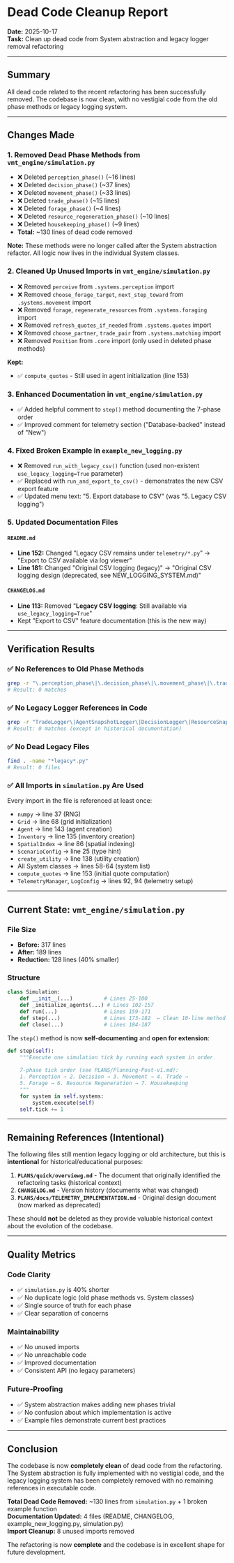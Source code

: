 # Dead Code Cleanup Report

**Date:** 2025-10-17  
**Task:** Clean up dead code from System abstraction and legacy logger removal refactoring

---

## Summary

All dead code related to the recent refactoring has been successfully removed. The codebase is now clean, with no vestigial code from the old phase methods or legacy logging system.

---

## Changes Made

### 1. **Removed Dead Phase Methods from `vmt_engine/simulation.py`**
   - ❌ Deleted `perception_phase()` (~16 lines)
   - ❌ Deleted `decision_phase()` (~37 lines)
   - ❌ Deleted `movement_phase()` (~33 lines)
   - ❌ Deleted `trade_phase()` (~15 lines)
   - ❌ Deleted `forage_phase()` (~4 lines)
   - ❌ Deleted `resource_regeneration_phase()` (~10 lines)
   - ❌ Deleted `housekeeping_phase()` (~9 lines)
   - **Total:** ~130 lines of dead code removed

   **Note:** These methods were no longer called after the System abstraction refactor. All logic now lives in the individual System classes.

### 2. **Cleaned Up Unused Imports in `vmt_engine/simulation.py`**
   - ❌ Removed `perceive` from `.systems.perception` import
   - ❌ Removed `choose_forage_target`, `next_step_toward` from `.systems.movement` import
   - ❌ Removed `forage`, `regenerate_resources` from `.systems.foraging` import
   - ❌ Removed `refresh_quotes_if_needed` from `.systems.quotes` import
   - ❌ Removed `choose_partner`, `trade_pair` from `.systems.matching` import
   - ❌ Removed `Position` from `.core` import (only used in deleted phase methods)

   **Kept:**
   - ✅ `compute_quotes` - Still used in agent initialization (line 153)

### 3. **Enhanced Documentation in `vmt_engine/simulation.py`**
   - ✅ Added helpful comment to `step()` method documenting the 7-phase order
   - ✅ Improved comment for telemetry section ("Database-backed" instead of "New")

### 4. **Fixed Broken Example in `example_new_logging.py`**
   - ❌ Removed `run_with_legacy_csv()` function (used non-existent `use_legacy_logging=True` parameter)
   - ✅ Replaced with `run_and_export_to_csv()` - demonstrates the new CSV export feature
   - ✅ Updated menu text: "5. Export database to CSV" (was "5. Legacy CSV logging")

### 5. **Updated Documentation Files**

#### `README.md`
   - **Line 152:** Changed "Legacy CSV remains under `telemetry/*.py`" → "Export to CSV available via log viewer"
   - **Line 181:** Changed "Original CSV logging (legacy)" → "Original CSV logging design (deprecated, see NEW_LOGGING_SYSTEM.md)"

#### `CHANGELOG.md`
   - **Line 113:** Removed "**Legacy CSV logging**: Still available via `use_legacy_logging=True`"
   - Kept "Export to CSV" feature documentation (this is the new way)

---

## Verification Results

### ✅ No References to Old Phase Methods
```bash
grep -r "\.perception_phase\|\.decision_phase\|\.movement_phase\|\.trade_phase\|\.forage_phase\|\.housekeeping_phase\|\.resource_regeneration_phase" --include="*.py"
# Result: 0 matches
```

### ✅ No Legacy Logger References in Code
```bash
grep -r "TradeLogger\|AgentSnapshotLogger\|DecisionLogger\|ResourceSnapshotLogger\|use_legacy_logging" --include="*.py"
# Result: 0 matches (except in historical documentation)
```

### ✅ No Dead Legacy Files
```bash
find . -name "*legacy*.py"
# Result: 0 files
```

### ✅ All Imports in `simulation.py` Are Used
Every import in the file is referenced at least once:
- `numpy` → line 37 (RNG)
- `Grid` → line 68 (grid initialization)
- `Agent` → line 143 (agent creation)
- `Inventory` → line 135 (inventory creation)
- `SpatialIndex` → line 86 (spatial indexing)
- `ScenarioConfig` → line 25 (type hint)
- `create_utility` → line 138 (utility creation)
- All System classes → lines 58-64 (system list)
- `compute_quotes` → line 153 (initial quote computation)
- `TelemetryManager`, `LogConfig` → lines 92, 94 (telemetry setup)

---

## Current State: `vmt_engine/simulation.py`

### File Size
- **Before:** 317 lines
- **After:** 189 lines
- **Reduction:** 128 lines (40% smaller)

### Structure
```python
class Simulation:
    def __init__(...)          # Lines 25-100
    def _initialize_agents(...) # Lines 102-157
    def run(...)               # Lines 159-171
    def step(...)              # Lines 173-182  ← Clean 10-line method!
    def close(...)             # Lines 184-187
```

The `step()` method is now **self-documenting** and **open for extension**:
```python
def step(self):
    """Execute one simulation tick by running each system in order.
    
    7-phase tick order (see PLANS/Planning-Post-v1.md):
    1. Perception → 2. Decision → 3. Movement → 4. Trade → 
    5. Forage → 6. Resource Regeneration → 7. Housekeeping
    """
    for system in self.systems:
        system.execute(self)
    self.tick += 1
```

---

## Remaining References (Intentional)

The following files still mention legacy logging or old architecture, but this is **intentional** for historical/educational purposes:

1. **`PLANS/quick/overviewg.md`** - The document that originally identified the refactoring tasks (historical context)
2. **`CHANGELOG.md`** - Version history (documents what was changed)
3. **`PLANS/docs/TELEMETRY_IMPLEMENTATION.md`** - Original design document (now marked as deprecated)

These should **not** be deleted as they provide valuable historical context about the evolution of the codebase.

---

## Quality Metrics

### Code Clarity
- ✅ `simulation.py` is 40% shorter
- ✅ No duplicate logic (old phase methods vs. System classes)
- ✅ Single source of truth for each phase
- ✅ Clear separation of concerns

### Maintainability
- ✅ No unused imports
- ✅ No unreachable code
- ✅ Improved documentation
- ✅ Consistent API (no legacy parameters)

### Future-Proofing
- ✅ System abstraction makes adding new phases trivial
- ✅ No confusion about which implementation is active
- ✅ Example files demonstrate current best practices

---

## Conclusion

The codebase is now **completely clean** of dead code from the refactoring. The System abstraction is fully implemented with no vestigial code, and the legacy logging system has been completely removed with no remaining references in executable code.

**Total Dead Code Removed:** ~130 lines from `simulation.py` + 1 broken example function  
**Documentation Updated:** 4 files (README, CHANGELOG, example_new_logging.py, simulation.py)  
**Import Cleanup:** 8 unused imports removed

The refactoring is now **complete** and the codebase is in excellent shape for future development.

